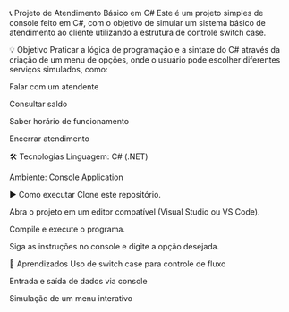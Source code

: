 📞 Projeto de Atendimento Básico em C#
Este é um projeto simples de console feito em C#, com o objetivo de simular um sistema básico de atendimento ao cliente utilizando a estrutura de controle switch case.

💡 Objetivo
Praticar a lógica de programação e a sintaxe do C# através da criação de um menu de opções, onde o usuário pode escolher diferentes serviços simulados, como:

Falar com um atendente

Consultar saldo

Saber horário de funcionamento

Encerrar atendimento

🛠️ Tecnologias
Linguagem: C# (.NET)

Ambiente: Console Application

▶️ Como executar
Clone este repositório.

Abra o projeto em um editor compatível (Visual Studio ou VS Code).

Compile e execute o programa.

Siga as instruções no console e digite a opção desejada.

🧠 Aprendizados
Uso de switch case para controle de fluxo

Entrada e saída de dados via console

Simulação de um menu interativo
